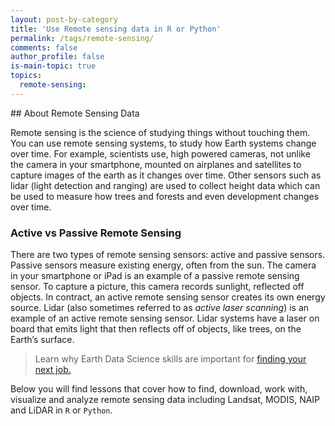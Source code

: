 ```yaml
---
layout: post-by-category
title: 'Use Remote sensing data in R or Python'
permalink: /tags/remote-sensing/
comments: false
author_profile: false
is-main-topic: true
topics:
  remote-sensing:
---
```



<div class='tag-landing-intro notice--success' markdown="1">
## About Remote Sensing Data

Remote sensing is the science of studying things without touching them. You can
use remote sensing systems, to study how Earth systems change over time. For
example, scientists use, high powered cameras, not unlike the camera in your
smartphone, mounted on airplanes and satellites to capture images of the earth
as it changes over time. Other sensors such as lidar (light detection and ranging)
are used to collect height data which can be used to measure how trees and
forests and even development changes over time.

### Active vs Passive Remote Sensing

There are two types of remote sensing sensors: active and passive sensors.
Passive sensors measure existing energy, often from the sun. The camera in your
smartphone or iPad is an example of a passive remote sensing sensor. To capture
a picture, this camera records sunlight, reflected off objects. In contract, an
active remote sensing sensor creates its own energy source. Lidar (also sometimes
referred to as *active laser scanning*) is an example of an active remote sensing
sensor. Lidar systems have a laser on board that emits light that then reflects
off of objects, like trees, on the Earth’s surface.

> Learn why Earth Data Science skills are important for <a href="https://earthdatascience.org/blog/earth-data-scientist-demand/" target="_blank">finding your next job. </a>


Below you will find lessons that cover how to find, download, work with, visualize
and analyze remote sensing data including Landsat, MODIS, NAIP and LiDAR in `R` or `Python`.
</div>
